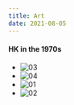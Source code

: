 ```yaml
---
title: Art
date: 2021-08-05
---
```


#### HK in the 1970s
* ![03](/img/_03.jpg)  
* ![04](/img/_04.jpg)  
* ![01](/img/_01.jpg)  
* ![02](/img/_02.jpg) 